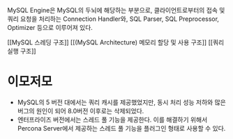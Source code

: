 MySQL Engine은 MySQL의 두뇌에 해당하는 부분으로, 클라이언트로부터의 접속 및 쿼리 요청을 처리하는 Connection Handler와, SQL Parser, SQL Preprocessor, Optimizer 등으로 이루어져 있다.

[[MySQL 스레딩 구조]]
[[(MySQL Architecture) 메모리 할당 및 사용 구조]]
[[쿼리 실행 구조]]

# 이모저모
* MySQL의 5 버전 대에서는 쿼리 캐시를 제공했었지만, 동시 처리 성능 저하와 많은 버그의 원인이 되어 8.0버전 이후로는 삭제되었다.
* 엔터프라이즈 버전에서는 스레드 풀 기능을 제공한다. 이를 해결하기 위해서 Percona Server에서 제공하는 스레드 풀 기능을 플러그인 형태로 사용할 수 있다.
